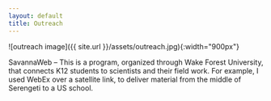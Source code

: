 ```yaml
---
layout: default
title: Outreach
---
```


![outreach image]({{ site.url }}/assets/outreach.jpg){:width="900px"}

SavannaWeb – This is a program, organized through Wake Forest University, that connects K12 students to scientists and their field work. For example, I used WebEx over a satellite link, to deliver material from the middle of Serengeti to a US school.
